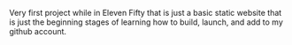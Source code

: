 Very first project while in Eleven Fifty that is just a basic static website that is just the beginning stages of learning how to build, launch, and add to my github account.
